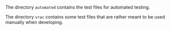 The directory `automated` contains the test files for automated testing. 

The directory `vrac` contains some test files that are rather meant to
be used manually when developing.
